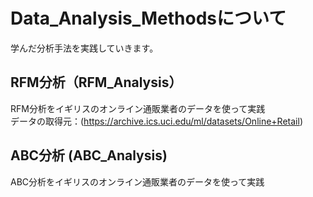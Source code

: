 # Data_Analysis_Methodsについて
学んだ分析手法を実践していきます。

## RFM分析（RFM_Analysis）
RFM分析をイギリスのオンライン通販業者のデータを使って実践  
データの取得元：(https://archive.ics.uci.edu/ml/datasets/Online+Retail)

## ABC分析 (ABC_Analysis)
ABC分析をイギリスのオンライン通販業者のデータを使って実践

